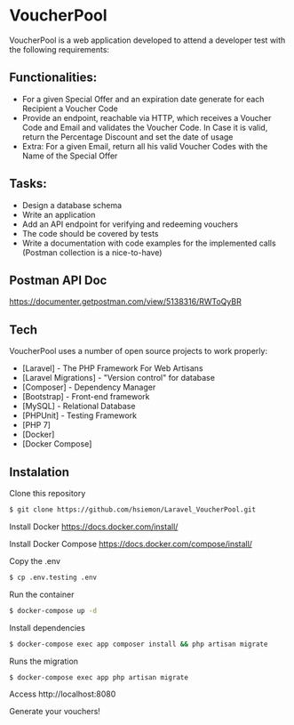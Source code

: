 # VoucherPool

VoucherPool is a web application developed to attend a developer test with the following requirements:

## Functionalities:

- For a given Special Offer and an expiration date generate for each Recipient a
Voucher Code
- Provide an endpoint, reachable via HTTP, which receives a Voucher Code and Email
and validates the Voucher Code. In Case it is valid, return the Percentage Discount
and set the date of usage
- Extra: For a given Email, return all his valid Voucher Codes with the Name of the
Special Offer

## Tasks:

- Design a database schema
- Write an application
- Add an API endpoint for verifying and redeeming vouchers
- The code should be covered by tests
- Write a documentation with code examples for the implemented calls (Postman
collection is a nice-to-have)

## Postman API Doc
https://documenter.getpostman.com/view/5138316/RWToQyBR

## Tech

VoucherPool uses a number of open source projects to work properly:

- [Laravel] - The PHP Framework For Web Artisans
- [Laravel Migrations] - "Version control" for database
- [Composer] - Dependency Manager 
- [Bootstrap] - Front-end framework
- [MySQL] - Relational Database
- [PHPUnit] - Testing Framework
- [PHP 7]
- [Docker]
- [Docker Compose]

## Instalation 

Clone this repository
```sh
$ git clone https://github.com/hsiemon/Laravel_VoucherPool.git
```

Install Docker
https://docs.docker.com/install/

Install Docker Compose
https://docs.docker.com/compose/install/

Copy the .env
```sh
$ cp .env.testing .env
```

Run the container
```sh
$ docker-compose up -d
```

Install dependencies
```sh
$ docker-compose exec app composer install && php artisan migrate
```

Runs the migration
```sh
$ docker-compose exec app php artisan migrate
```

Access http://localhost:8080

Generate your vouchers!